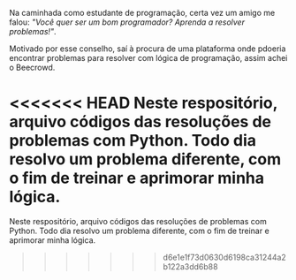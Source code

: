 Na caminhada como estudante de programação, certa vez um amigo me falou: _"Você quer ser um bom programador? Aprenda a resolver problemas!"_.

Motivado por esse conselho, saí à procura de uma plataforma onde pdoeria encontrar problemas para resolver com lógica de programação, assim achei o Beecrowd.

<<<<<<< HEAD
Neste respositório, arquivo códigos das resoluções de problemas com Python. Todo dia resolvo um problema diferente, com o fim de treinar e aprimorar minha lógica.
=======
Neste respositório, arquivo códigos das resoluções de problemas com Python. Todo dia resolvo um problema diferente, com o fim de treinar e aprimorar minha lógica.
>>>>>>> d6e1e1f73d0630d6198ca31244a2b122a3dd6b88
